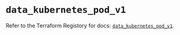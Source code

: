# `data_kubernetes_pod_v1`

Refer to the Terraform Registory for docs: [`data_kubernetes_pod_v1`](https://registry.terraform.io/providers/hashicorp/kubernetes/2.20.0/docs/data-sources/pod_v1).
